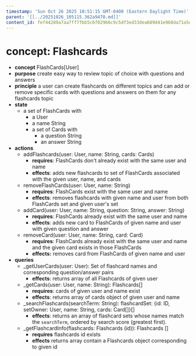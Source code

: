 ```yaml
---
timestamp: 'Sun Oct 26 2025 10:51:15 GMT-0400 (Eastern Daylight Time)'
parent: '[[../20251026_105115.362a9470.md]]'
content_id: fef44289a7aa7ff7fbb5c6f02966c9c5df3ed33dea689d41e960da71a5e03b8f
---
```


# concept: Flashcards

* **concept** FlashCards\[User]
* **purpose** create easy way to review topic of choice with questions and answers
* **principle** a user can create flashcards on different topics and can add or remove specific cards with questions and answers on them for any flashcards topic
* **state**
  * a set of FlashCards with
    * a User
    * a name String
    * a set of Cards with
      * a question String
      * an answer String
* **actions**
  * addFlashcards(user: User, name: String, cards: Cards)
    * **requires**: FlashCards don't already exist with the same user and name
    * **effects**: adds new flashcards to set of FlashCards associated with the given user, name, and cards
  * removeFlashCards(user: User, name: String)
    * **requires**: FlashCards exist with the same user and name
    * **effects**: removes flashcards with given name and user from both FlashCards set and given user's set
  * addCard(user: User, name: String, question: String, answer: String)
    * **requires**: FlashCards already exist with the same user and name
    * **effects**: adds new card to FlashCards of given name and user with given question and answer
  * removeCard(user: User, name: String, card: Card)
    * **requires**:  FlashCards already exist with the same user and name and the given card exists in those FlashCards
    * **effects:** removes card from FlashCards of given name and user
* **queries**
  * \_getUserCards(user: User): Set of flashcard names and corresponding question/answer pairs
    * **effects**: returns array of all Flashcards of given user
  * \_getCards(user: User, name: String): Flashcards\[]
    * **requires**: cards of given user and name exist
    * **effects**: returns array of cards object of given user and name
  * \_searchFlashcards(searchTerm: String): flashcardSet: {id: ID, setOwner: User, name: String, cards: Card\[]}\[]
    * **effects**: returns an array of flashcard sets whose names match the `searchTerm`, ordered by search score (greatest first).
  - \_getFlashcardInfo(flashcards: Flashcards (id)): Flashcards \[]
    * **requires** flashcards id exists
    * **effects** returns array contain a Flashcards object corresponding to given id
